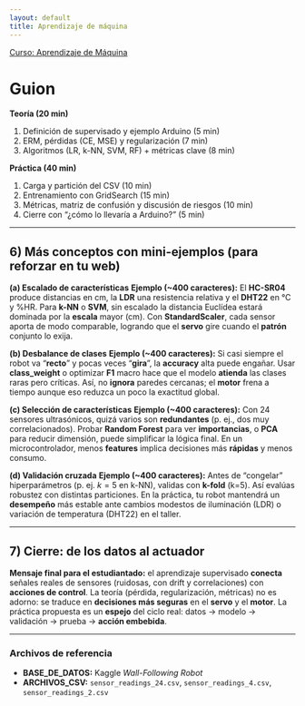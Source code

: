```yaml
---
layout: default
title: Aprendizaje de máquina
---
```

[Curso: Aprendizaje de Máquina](index)

# Guion

**Teoría (20 min)**

1. Definición de supervisado y ejemplo Arduino (5 min)
2. ERM, pérdidas (CE, MSE) y regularización (7 min)
3. Algoritmos (LR, k-NN, SVM, RF) + métricas clave (8 min)

**Práctica (40 min)**

1. Carga y partición del CSV (10 min)
2. Entrenamiento con GridSearch (15 min)
3. Métricas, matriz de confusión y discusión de riesgos (10 min)
4. Cierre con “¿cómo lo llevaría a Arduino?” (5 min)

---

## 6) Más conceptos con mini-ejemplos (para reforzar en tu web)

**(a) Escalado de características**
**Ejemplo (\~400 caracteres):**
El **HC-SR04** produce distancias en cm, la **LDR** una resistencia relativa y el **DHT22** en °C y %HR. Para **k-NN** o **SVM**, sin escalado la distancia Euclídea estará dominada por la **escala** mayor (cm). Con **StandardScaler**, cada sensor aporta de modo comparable, logrando que el **servo** gire cuando el **patrón** conjunto lo exija.

**(b) Desbalance de clases**
**Ejemplo (\~400 caracteres):**
Si casi siempre el robot va “**recto**” y pocas veces “**gira**”, la **accuracy** alta puede engañar. Usar **class\_weight** o optimizar **F1** macro hace que el modelo **atienda** las clases raras pero críticas. Así, no **ignora** paredes cercanas; el **motor** frena a tiempo aunque eso reduzca un poco la exactitud global.

**(c) Selección de características**
**Ejemplo (\~400 caracteres):**
Con 24 sensores ultrasónicos, quizá varios son **redundantes** (p. ej., dos muy correlacionados). Probar **Random Forest** para ver **importancias**, o **PCA** para reducir dimensión, puede simplificar la lógica final. En un microcontrolador, menos **features** implica decisiones más **rápidas** y menos consumo.

**(d) Validación cruzada**
**Ejemplo (\~400 caracteres):**
Antes de “congelar” hiperparámetros (p. ej. $k=5$ en k-NN), validas con **k-fold** (k=5). Así evalúas robustez con distintas particiones. En la práctica, tu robot mantendrá un **desempeño** más estable ante cambios modestos de iluminación (LDR) o variación de temperatura (DHT22) en el taller.

---

## 7) Cierre: de los datos al actuador

**Mensaje final para el estudiantado:** el aprendizaje supervisado **conecta** señales reales de sensores (ruidosas, con drift y correlaciones) con **acciones de control**. La teoría (pérdida, regularización, métricas) no es adorno: se traduce en **decisiones más seguras** en el **servo** y el **motor**. La práctica propuesta es un **espejo** del ciclo real: datos → modelo → validación → prueba → **acción embebida**.

---

### Archivos de referencia

* **BASE\_DE\_DATOS:** Kaggle *Wall-Following Robot*
* **ARCHIVOS\_CSV:** `sensor_readings_24.csv`, `sensor_readings_4.csv`, `sensor_readings_2.csv`

